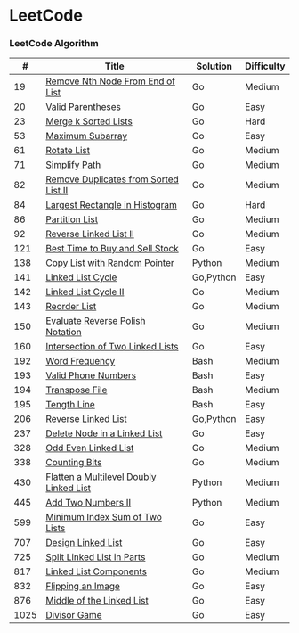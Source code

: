 LeetCode
========

### LeetCode Algorithm



| #    | Title                | Solution | Difficulty |
| ---- | -------------------- | -------- | ---------- |
| 19 |[Remove Nth Node From End of List](https://leetcode.com/problems/remove-nth-node-from-end-of-list)|Go|Medium|
| 20 | [Valid Parentheses](https://leetcode-cn.com/problems/valid-parentheses/submissions/) | Go | Easy |
| 23   | [Merge k Sorted Lists](https://leetcode.com/problems/merge-k-sorted-lists) | Go       | Hard       |
| 53 | [Maximum Subarray](https://leetcode.com/problems/maximum-subarray/) | Go | Easy |
| 61 | [Rotate List](https://leetcode.com/problems/rotate-list) | Go | Medium |
| 71 | [Simplify Path](https://leetcode-cn.com/problems/simplify-path/submissions/) | Go | Medium |
| 82 | [Remove Duplicates from Sorted List II](https://leetcode.com/problems/remove-duplicates-from-sorted-list-ii) |Go|Medium|
| 84 | [Largest Rectangle in Histogram](https://leetcode-cn.com/problems/largest-rectangle-in-histogram/) | Go | Hard | 
| 86 |[Partition List](https://leetcode.com/problems/partition-list)|Go|Medium|
| 92   | [Reverse Linked List II](https://leetcode.com/problems/reverse-linked-list-ii)|Go|Medium|
| 121 | [Best Time to Buy and Sell Stock](https://leetcode.com/problems/best-time-to-buy-and-sell-stock/) | Go | Easy |
| 138 | [Copy List with Random Pointer](https://leetcode.com/problems/copy-list-with-random-pointer) | Python | Medium |
| 141 | [Linked List Cycle](https://leetcode.com/problems/linked-list-cycle) | Go,Python | Easy |
| 142 | [Linked List Cycle II](https://leetcode.com/problems/linked-list-cycle-ii) | Go | Medium |
| 143 | [Reorder List](https://leetcode.com/problems/reorder-list) |Go|Medium|
| 150 | [Evaluate Reverse Polish Notation](https://leetcode-cn.com/problems/evaluate-reverse-polish-notation/) | Go | Medium |
| 160 | [Intersection of Two Linked Lists](https://leetcode.com/problems/intersection-of-two-linked-lists) | Go | Easy |
| 192 | [Word Frequency](https://leetcode-cn.com/problems/word-frequency/solution/) | Bash | Medium |
| 193 | [Valid Phone Numbers](https://leetcode-cn.com/problems/valid-phone-numbers/solution/zheng-ze-biao-da-shi-zhong-xian-ding-fu-yu-ding-we/) | Bash | Easy |
| 194 | [Transpose File](https://leetcode-cn.com/problems/transpose-file/submissions/) | Bash | Medium |
| 195| [Tength Line](https://leetcode-cn.com/problems/tenth-line/submissions/) | Bash | Easy |
| 206 | [Reverse Linked List](https://leetcode.com/problems/reverse-linked-list) | Go,Python | Easy |
| 237 | [Delete Node in a Linked List](https://leetcode.com/problems/delete-node-in-a-linked-list) | Go | Easy |
| 328 | [Odd Even Linked List](https://leetcode.com/problems/odd-even-linked-list/) | Go | Medium |
| 338 | [Counting Bits](https://leetcode.com/problems/counting-bits) | Go | Medium |
| 430 |[Flatten a Multilevel Doubly Linked List](https://leetcode.com/problems/flatten-a-multilevel-doubly-linked-list)|Python|Medium|
| 445 | [Add Two Numbers II](https://leetcode.com/problems/add-two-numbers-ii/) | Python | Medium |
| 599 | [Minimum Index Sum of Two Lists](https://leetcode.com/problems/minimum-index-sum-of-two-lists/) | Go | Easy |
| 707 | [Design Linked List](https://leetcode.com/problems/design-linked-list)| Go | Easy |
| 725 | [Split Linked List in Parts](https://leetcode.com/problems/split-linked-list-in-parts/) | Go | Medium |
| 817 | [Linked List Components](https://leetcode.com/problems/linked-list-components/) | Go | Medium |
| 832 | [Flipping an Image](https://leetcode.com/problems/flipping-an-image/) | Go | Easy |
| 876 | [Middle of the Linked List](https://leetcode.com/problems/middle-of-the-linked-list) | Go | Easy |
| 1025 | [Divisor Game](https://leetcode.com/problems/divisor-game/) | Go | Easy |

